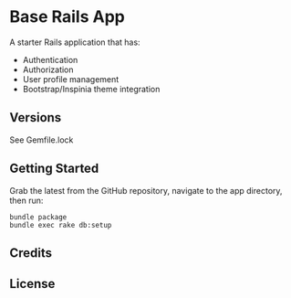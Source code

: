 Base Rails App
================

A starter Rails application that has:

* Authentication
* Authorization
* User profile management
* Bootstrap/Inspinia theme integration

Versions
-------------

See Gemfile.lock

Getting Started
---------------

Grab the latest from the GitHub repository, navigate to the app directory, then run:

```
bundle package
bundle exec rake db:setup
```

Credits
-------

License
-------
